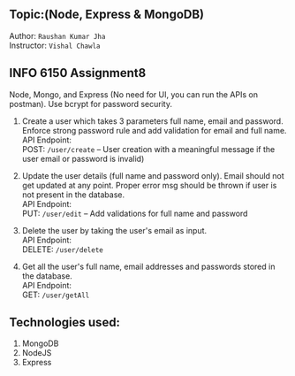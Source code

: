 ## Topic:(Node, Express & MongoDB)

Author: `Raushan Kumar Jha`  
Instructor: `Vishal Chawla`
## INFO 6150 Assignment8

Node, Mongo, and Express (No need for UI, you can run the APIs on postman). Use bcrypt for password security.

1. Create a user which takes 3 parameters full name, email and password. Enforce strong password rule and add validation for email and full name.  
API Endpoint:  
    POST: `/user/create` – User creation with a meaningful message if the user email or password is invalid)

2. Update the user details (full name and password only). Email should not get updated at any point. Proper error msg should be thrown if user is not present in the database.  
API Endpoint:  
    PUT: `/user/edit` – Add validations for full name and password

3. Delete the user by taking the user's email as input.  
API Endpoint:  
    DELETE: `/user/delete`

4. Get all the user's full name, email addresses and passwords stored in the database.  
API Endpoint:  
    GET: `/user/getAll`

## Technologies used:

1. MongoDB
2. NodeJS
3. Express
